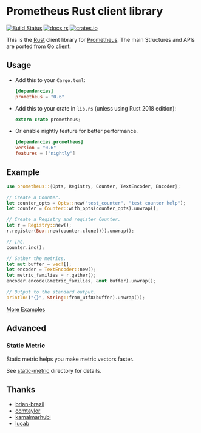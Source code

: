 # Prometheus Rust client library

[![Build Status](https://travis-ci.org/pingcap/rust-prometheus.svg?branch=master)](https://travis-ci.org/pingcap/rust-prometheus)
[![docs.rs](https://docs.rs/prometheus/badge.svg)](https://docs.rs/prometheus)
[![crates.io](http://meritbadge.herokuapp.com/prometheus)](https://crates.io/crates/prometheus)

This is the [Rust](https://www.rust-lang.org) client library for [Prometheus](http://prometheus.io).
The main Structures and APIs are ported from [Go client](https://github.com/prometheus/client_golang).

## Usage

+ Add this to your `Cargo.toml`:

    ```toml
    [dependencies]
    prometheus = "0.6"
    ```

+ Add this to your crate in `lib.rs` (unless using Rust 2018 edition):

    ```rust
    extern crate prometheus;
    ```

+ Or enable nightly feature for better performance.

    ```toml
    [dependencies.prometheus]
    version = "0.6"
    features = ["nightly"]
    ```

## Example

```rust
use prometheus::{Opts, Registry, Counter, TextEncoder, Encoder};

// Create a Counter.
let counter_opts = Opts::new("test_counter", "test counter help");
let counter = Counter::with_opts(counter_opts).unwrap();

// Create a Registry and register Counter.
let r = Registry::new();
r.register(Box::new(counter.clone())).unwrap();

// Inc.
counter.inc();

// Gather the metrics.
let mut buffer = vec![];
let encoder = TextEncoder::new();
let metric_families = r.gather();
encoder.encode(&metric_families, &mut buffer).unwrap();

// Output to the standard output.
println!("{}", String::from_utf8(buffer).unwrap());
```

[More Examples](./examples)

## Advanced

### Static Metric

Static metric helps you make metric vectors faster.

See [static-metric](./static-metric) directory for details.

## Thanks

+ [brian-brazil](https://github.com/brian-brazil)
+ [ccmtaylor](https://github.com/ccmtaylor)
+ [kamalmarhubi](https://github.com/kamalmarhubi)
+ [lucab](https://github.com/lucab)
